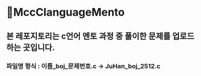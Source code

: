 # 🎈MccClanguageMento

## 본 레포지토리는 c언어 멘토 과정 중 풀이한 문제를 업로드 하는 곳입니다.

### 파일명 형식 : 이름_boj_문제번호.c -> **JuHan_boj_2512.c**
